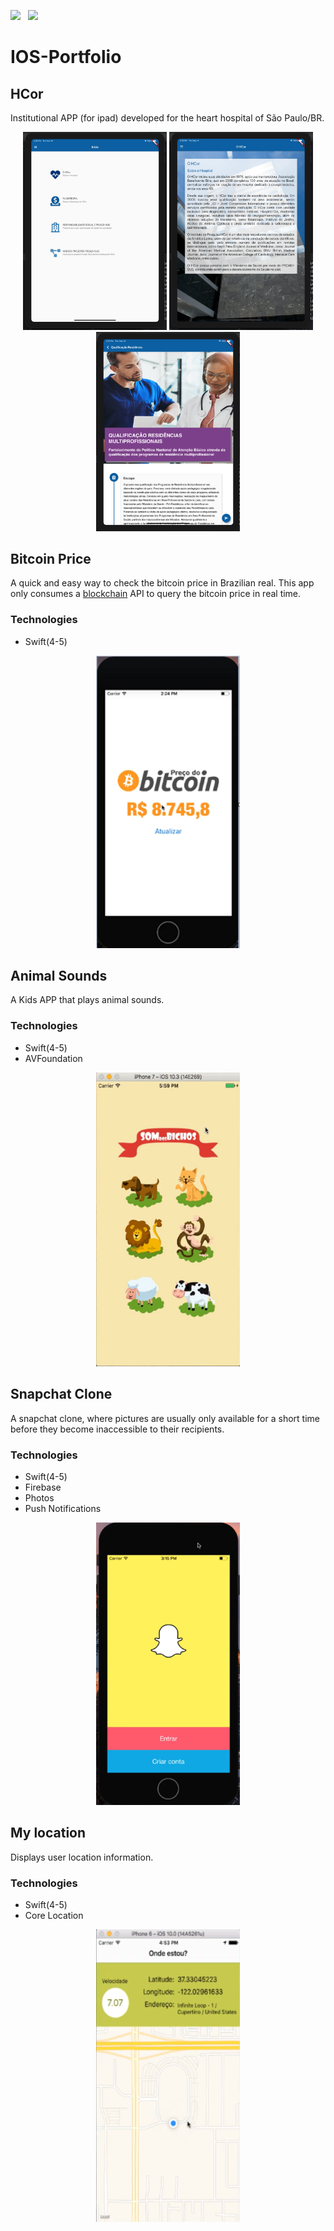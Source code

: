 <a href="mailto:jr@live.at"><img src="https://img.shields.io/badge/Email-jr@live.at-8056d5.svg?style=for-the-badge&logo=minutemailer&logoColor=white"></a>&nbsp;&nbsp;&nbsp;<a href="https://www.linkedin.com/in/paulo-ferreira17/" target="_blank"><img src="https://img.shields.io/badge/linkedin-PauloFerreira-brightgreen.svg?style=for-the-badge&logo=linkedin&logoColor=white" ></a>

# IOS-Portfolio

## HCor

Institutional APP (for ipad) developed for the heart hospital of São Paulo/BR.

<p align="center">
<img src="images/hcor1.png" width="230"  title="Screen">
<img src="images/hcor2.png" width="230"  title="Screen">
<img src="images/hcor3.png" width="230"  title="Screen">
</p>

## Bitcoin Price

A quick and easy way to check the bitcoin price in Brazilian real. This app only consumes a [blockchain](https://www.blockchain.com/api) API to query the bitcoin price in real time.

### Technologies ###
* Swift(4-5)

<p align="center">
<img src="images/bitcoinprice.png" width="230"  title="Screen">
</p>


## Animal Sounds

A Kids APP that plays animal sounds.

### Technologies ###
* Swift(4-5)
* AVFoundation

<p align="center">
<img src="images/animalsound.png" width="230"  title="Screen">
</p>


## Snapchat Clone

A snapchat clone, where pictures are usually only available for a short time before they become inaccessible to their recipients.

### Technologies ###
* Swift(4-5)
* Firebase
* Photos
* Push Notifications

<p align="center">
<img src="images/snapchat.png" width="230"  title="Screen">
</p>


## My location

Displays user location information.

### Technologies ###
* Swift(4-5)
* Core Location

<p align="center">
<img src="images/mylocation.png" width="230"  title="Screen">
</p>



